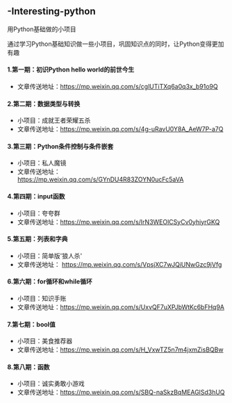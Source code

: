 ## -Interesting-python
  用Python基础做的小项目

  通过学习Python基础知识做一些小项目，巩固知识点的同时，让Python变得更加有趣

  #### 1.第一期：初识Python hello world的前世今生
   - 文章传送地址：https://mp.weixin.qq.com/s/cglUTiTXq6a0q3x_b91o9Q

  #### 2.第二期：数据类型与转换 
   - 小项目：成就王者荣耀五杀
   - 文章传送地址：https://mp.weixin.qq.com/s/4g-uRavU0Y8A_AeW7P-a7Q

  #### 3.第三期：Python条件控制与条件嵌套
   - 小项目：私人魔镜
   - 文章传送地址：https://mp.weixin.qq.com/s/GYnDU4R83ZOYN0ucFc5aVA
    
  #### 4.第四期：input函数
   - 小项目：夸夸群
   - 文章传送地址：https://mp.weixin.qq.com/s/IrN3WEOlCSyCv0yhiyrGKQ
     
  #### 5.第五期：列表和字典
   - 小项目：简单版'狼人杀'
   - 文章传送地址： https://mp.weixin.qq.com/s/VpsjXC7wJQiUNwGzc9jVfg
     
  #### 6.第六期：for循环和while循环
   - 小项目：知识手账
   - 文章传送地址：https://mp.weixin.qq.com/s/UxvQF7uXPJbWtKc6bFHq9A
  
  #### 7.第七期：bool值
   - 小项目：美食推荐器
   - 文章传送地址：https://mp.weixin.qq.com/s/H_VxwTZ5n7m4jxmZisBQBw
   
  #### 8.第八期：函数
   - 小项目：诚实勇敢小游戏
   - 文章传送地址：https://mp.weixin.qq.com/s/SBQ-naSkzBqMEAGlSd3hUQ
